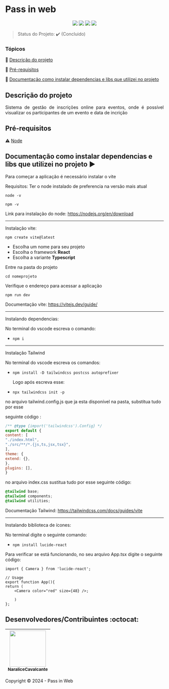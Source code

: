 <h1>Pass in web</h1> 

<p align="center">
  <img src="https://img.shields.io/static/v1?label=react&message=framework&color=blue&style=for-the-badge&logo=REACT"/>
  <img src="https://img.shields.io/badge/TypeScript-007ACC?style=for-the-badge&logo=typescript&logoColor=white" />
  <img src="https://img.shields.io/static/v1?label=lucide&message=icon&color=orange&style=for-the-badge&logo=LUCIDE"/>
<!--   <img src="https://img.shields.io/static/v1?label=Netlify&message=deploy&color=blue&style=for-the-badge&logo=netlify"/>-->
  <img src="http://img.shields.io/static/v1?label=STATUS&message=CONCLUIDO&color=RED&style=for-the-badge"/> 
  


</p>

> Status do Projeto: :heavy_check_mark:  (Concluido)

### Tópicos 

:small_blue_diamond: [Descrição do projeto](#descrição-do-projeto)

:small_blue_diamond: [Pré-requisitos](#pré-requisitos)

:small_blue_diamond: [Documentação como instalar dependencias e libs que utilizei no projeto](#como-rodar-a-aplicação-arrow_forward)



## Descrição do projeto 

<p align="justify">
  Sistema de gestão de inscrições online para eventos, onde é possível visualizar os participantes de um evento e data de incrição
</p>



## Pré-requisitos

:warning: [Node](https://nodejs.org/en/download/)



## Documentação como instalar dependencias e libs que utilizei no projeto :arrow_forward:

Para começar a aplicação é necessário instalar o vite

Requisitos:  Ter o node instalado de preferencia na versão mais atual

`node -v`

`npm -v`

Link para instalação do node: https://nodejs.org/en/download

---

Instalação vite:

`npm create vite@latest`

- Escolha um nome para seu projeto
- Escolha o framework **React**
- Escolha a variante **Typescript**

Entre na pasta do projeto

`cd nomeprojeto`

Verifique o endereço para acessar a aplicação

`npm run dev`

Documentação vite: https://vitejs.dev/guide/

---

Instalando dependencias:

No terminal do vscode escreva o comando:

- `npm i`

---

Instalação Tailwind

No terminal do vscode escreva os comandos:

- `npm install -D tailwindcss postcss autoprefixer`
    
    Logo após escreva esse: 
    
- `npx tailwindcss init -p`

no arquivo tailwind.config.js que ja esta disponível na pasta, substitua tudo por esse

seguinte código :

```jsx
/** @type {import('tailwindcss').Config} */
export default {
content: [
"./index.html",
"./src/**/*.{js,ts,jsx,tsx}",
],
theme: {
extend: {},
},
plugins: [],
}
```

no arquivo index.css sustitua tudo por esse seguinte código:

```css
@tailwind base;
@tailwind components;
@tailwind utilities;
```

Documentação Tailwind: https://tailwindcss.com/docs/guides/vite

---

Instalando biblioteca de ícones:

No terminal digite o seguinte comando:

- `npm install lucide-react`

Para verificar se está funcionando, no seu arquivo App.tsx digite o seguinte código:

```tsx
import { Camera } from 'lucide-react';

// Usage
export function App(){
return (
	<Camera color="red" size={48} />;

	)
};
```





##


## Desenvolvedores/Contribuintes :octocat:


| [<img src="https://avatars.githubusercontent.com/u/100246479?v=4" width=115><br><sub>NaraliceCavalcante</sub>](https://github.com/naralicecosta) |
| :---: |

Copyright :copyright: 2024 - Pass in Web
